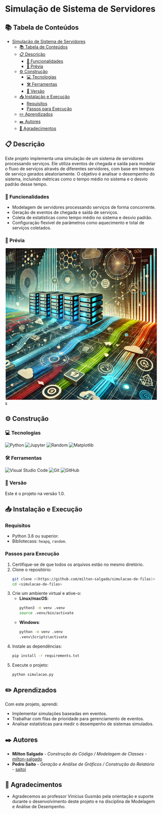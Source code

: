 # Simulação de Sistema de Servidores

## 📚 Tabela de Conteúdos

- [Simulação de Sistema de Servidores](#simulação-de-sistema-de-servidores)
  - [📚 Tabela de Conteúdos](#-tabela-de-conteúdos)
  - [📋 Descrição](#-descrição)
    - [🚀 Funcionalidades](#-funcionalidades)
    - [📸 Prévia](#-prévia)
  - [⚙️ Construção](#️-construção)
    - [💻 Tecnologias](#-tecnologias)
    - [🛠️ Ferramentas](#️-ferramentas)
    - [📌 Versão](#-versão)
  - [📥 Instalação e Execução](#-instalação-e-execução)
    - [Requisitos](#requisitos)
    - [Passos para Execução](#passos-para-execução)
  - [✏️ Aprendizados](#️-aprendizados)
  - [✒️ Autores](#️-autores)
  - [🎁 Agradecimentos](#-agradecimentos)

## 📋 Descrição

Este projeto implementa uma simulação de um sistema de servidores processando serviços. Ele utiliza eventos de chegada e saída para modelar o fluxo de serviços através de diferentes servidores, com base em tempos de serviço gerados aleatoriamente. O objetivo é analisar o desempenho do sistema, incluindo métricas como o tempo médio no sistema e o desvio padrão desse tempo.

### 🚀 Funcionalidades

- Modelagem de servidores processando serviços de forma concorrente.
- Geração de eventos de chegada e saída de serviços.
- Coleta de estatísticas como tempo médio no sistema e desvio padrão.
- Configuração flexível de parâmetros como aquecimento e total de serviços coletados.

### 📸 Prévia

<div align="center">
  <img src="./assets/preview/project_preview.webp" alt="Prévia do Projeto" width="500">
</div>s

## ⚙️ Construção

### 💻 Tecnologias


![Python](https://img.shields.io/badge/python-%2314354C.svg?style=for-the-badge&logo=python&logoColor=white)
![Jupyter](https://img.shields.io/badge/jupyter-%23F37626.svg?style=for-the-badge&logo=jupyter&logoColor=white)
![Random](https://img.shields.io/badge/random-%23013243.svg?style=for-the-badge&logo=random&logoColor=white)
![Matplotlib](https://img.shields.io/badge/matplotlib-%23ffffff.svg?style=for-the-badge&logo=matplotlib&logoColor=black)

### 🛠️ Ferramentas

![Visual Studio Code](https://img.shields.io/badge/VS%20Code-0078d7?style=for-the-badge&logo=visual-studio-code&logoColor=white)
![Git](https://img.shields.io/badge/git-%23F05033.svg?style=for-the-badge&logo=git&logoColor=white)
![GitHub](https://img.shields.io/badge/github-%23121011.svg?style=for-the-badge&logo=github&logoColor=white)

### 📌 Versão

Este é o projeto na versão 1.0.

## 📥 Instalação e Execução

### Requisitos
- Python 3.8 ou superior.
- Bibliotecass: `heapq`, `random`.

### Passos para Execução

1. Certifique-se de que todos os arquivos estão no mesmo diretório.
2. Clone o repositório:
   ```bash
   git clone <(https://github.com/milton-salgado/simulacao-de-filas)>
   cd <simulacao-de-filas>
   ```
3. Crie um ambiente virtual e ative-o:
   - **Linux/macOS**:
     ```bash
     python3 -m venv .venv
     source .venv/bin/activate
     ```
   - **Windows**:
     ```bash
     python -m venv .venv
     .venv\Scripts\activate
     ```
4. Instale as dependências:
   ```bash
   pip install -r requirements.txt
   ```
5. Execute o projeto:
   ```bash
   python simulacao.py
   ```

## ✏️ Aprendizados

Com este projeto, aprendi:
- Implementar simulações baseadas em eventos.
- Trabalhar com filas de prioridade para gerenciamento de eventos.
- Analisar estatísticas para medir o desempenho de sistemas simulados.

## ✒️ Autores

* **Milton Salgado** - *Construção do Código / Modelagem de Classes* - [milton-salgado](https://github.com/milton-salgado)
* **Pedro Saito** - *Geração e Análise de Gráficos / Construção do Relatório* - [saitoi](https://github.com/saitoi)

## 🎁 Agradecimentos

- Agradecemos ao professor Vinícius Gusmão pela orientação e suporte durante o desenvolvimento deste projeto e na disciplina de Modelagem e Análise de Desempenho.